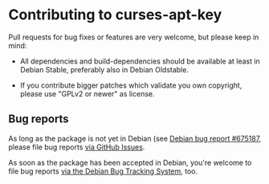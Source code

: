 Contributing to curses-apt-key
==============================

Pull requests for bug fixes or features are very welcome, but please
keep in mind:

* All dependencies and build-dependencies should be available at least
  in Debian Stable, preferably also in Debian Oldstable.

* If you contribute bigger patches which validate you own copyright,
  please use "GPLv2 or newer" as license.

Bug reports
-----------

As long as the package is not yet in Debian (see
[Debian bug report #675187](https://bugs.debian.org/675187), please
file bug reports
[via GitHub Issues](https://github.com/xtaran/curses-apt-key/issues).

As soon as the package has been accepted in Debian, you're welcome to
file bug reports
[via the Debian Bug Tracking System](https://bugs.debian.org/curses-apt-key),
too.
